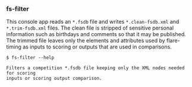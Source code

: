 ### fs-filter

This console app reads an `*.fsdb` file and writes `*.clean-fsdb.xml` and
`*.trim-fsdb.xml` files. The clean file is stripped of sensitive personal
information such as birthdays and comments so that it may be published. The
trimmed file leaves only the elements and attributes used by flare-timing as
inputs to scoring or outputs that are used in comparisons.

    $ fs-filter --help

    Filters a competition *.fsdb file keeping only the XML nodes needed for scoring
    inputs or scoring output comparison.
